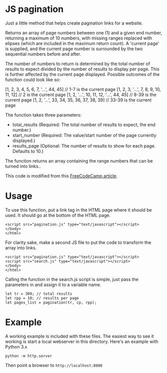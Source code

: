 # JS pagination

Just a little method that helps create pagination links for a website.


Returns an array of page numbers between one (1) and a given end number,
returning a maximum of 10 numbers, with missing ranges replaced with elipses
(which are included in the maximum return count). A 'current page' is supplied,
and the current page number is surrounded by the two sequential numbers before
and after.

The number of numbers to return is determined by the total number of
results to expect divided by the number of results to display per page.  This
is further affected by the current page displayed. Possible outcomes of the
function could look like so:

[1, 2, 3, 4, 5, 6, 7, '...', 44, 45]        // 1-7 is the current page
[1, 2, 3, '...', 7, 8, 9, 10, 11, 12]       // 2 is the current page
[1, 2, '...', 10, 11, 12, '...', 44, 45]    // 8-39 is the current page
[1, 2, '...', 33, 34, 35, 36, 37, 38, 39]   // 33-39 is the current page

The function takes three parameters:

- total_results (Required: The total number of results to expect, the end number.)
- start_number (Required: The value/start number of the page currently displayed.)
- results_page (Optional: The number of results to show for each page. Defaults to 10.)

The function returns an array containing the range numbers that can be turned
into links..

This code is modified from this [FreeCodeCamp article](https://www.freecodecamp.org/news/https-medium-com-gladchinda-hacks-for-creating-javascript-arrays-a1b80cb372b/). 

# Usage

To use this function, put a link tag in the HTML page where it should be used.
It should go at the bottom of the HTML page.

  ```
  <script src="pagination.js" type="text/javascript"></script>
  </body>
  </html>
  ```

For clarity sake, make a second JS file to put the code to transform the array
into links.

  ```
  <script src="pagination.js" type="text/javascript"></script>
  <script src="search.js" type="text/javascript"></script>
  </body>
  </html>
  ```
Calling the function in the search.js script is simple, just pass the
parameters in and assign it to a variable name.

  ```
  let tr = 309; // total results
  let rpp = 10; // results per page
  let pages_list = pagination(tr, cp, rpp);
  ```

# Example

A working example is included with these files. The easiest way to see it
working is start a local webserver in this directory. Here's an example with
Python 3.x

`python -m http.server`

Then point a browser to `http://localhost:8000`
